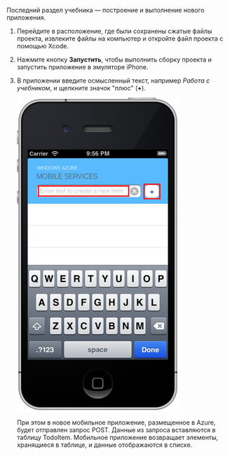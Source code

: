 


Последний раздел учебника — построение и выполнение нового приложения.

1. Перейдите в расположение, где были сохранены сжатые файлы проекта, извлеките файлы на компьютер и откройте файл проекта с помощью Xcode.

2. Нажмите кнопку **Запустить**, чтобы выполнить сборку проекта и запустить приложение в эмуляторе iPhone.

3. В приложении введите осмысленный текст, например _Работа с учебником_, и щелкните значок "плюс" (**+**).

   	![](./media/mobile-services-ios-run-app/mobile-quickstart-startup-ios.png)

   	При этом в новое мобильное приложение, размещенное в Azure, будет отправлен запрос POST. Данные из запроса вставляются в таблицу TodoItem. Мобильное приложение возвращает элементы, хранящиеся в таблице, и данные отображаются в списке.

 	</div>

<!---HONumber=July15_HO4-->